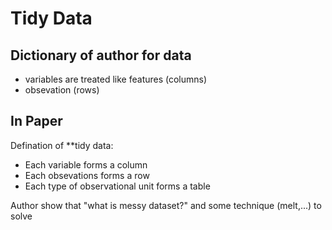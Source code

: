 # Tidy Data

## Dictionary of author for data
* variables are treated like features (columns)
* obsevation (rows)


## In Paper
Defination of **tidy data:
* Each variable forms a column
* Each obsevations forms a row
* Each type of observational unit forms a table

Author show that "what is messy dataset?" and some technique (melt,...) to solve
